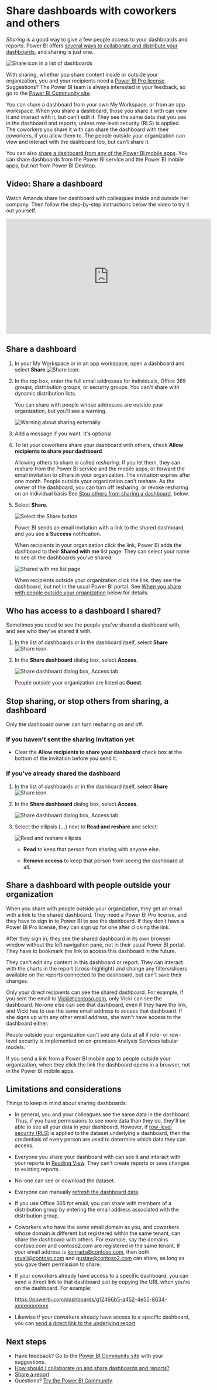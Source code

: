 <properties
   pageTitle="Share dashboards with coworkers and others"
   description="How to share Power BI dashboards with colleagues in and out of your organization, and what you need to know about sharing."
   services="powerbi"
   documentationCenter=""
   authors="maggiesMSFT"
   manager="erikre"
   backup="ajayan"
   editor=""
   tags=""
   featuredVideoId="0tUwn8DHo3s"
   qualityFocus="complete"
   qualityDate="06/22/2016"/>

<tags
   ms.service="powerbi"
   ms.devlang="NA"
   ms.topic="article"
   ms.tgt_pltfrm="NA"
   ms.workload="powerbi"
   ms.date="08/14/2017"
   ms.author="maggies"/>

# Share dashboards with coworkers and others

*Sharing* is a good way to give a few people access to your dashboards and reports. Power BI offers [several ways to collaborate and distribute your dashboards](powerbi-service-how-should-i-share-my-dashboard.md), and sharing is just one.

![Share icon in a list of dashboards](media/powerbi-service-share-unshare-dashboard/power-bi-share-dash.png)

With sharing, whether you share content inside or outside your organization, you and your recipients need a [Power BI Pro license](powerbi-premium.md#free-vs-pro-tiers). Suggestions? The Power BI team is always interested in your feedback, so go to the [Power BI Community site](https://community.powerbi.com/).

You can share a dashboard from your own My Workspace, or from an app workspace. When you share a dashboard, those you share it with can view it and interact with it, but can't edit it. They see the same data that you see in the dashboard and reports, unless row-level security (RLS) is applied. The coworkers you share it with can share the dashboard with their coworkers, if you allow them to. The people outside your organization can view and interact with the dashboard too, but can't share it. 

You can also [share a dashboard from any of the Power BI mobile apps](powerbi-mobile-share-a-dashboard-from-the-iphone-app.md). You can share dashboards from the Power BI service and the Power BI mobile apps, but not from Power BI Desktop.

## Video: Share a dashboard
Watch Amanda share her dashboard with colleagues inside and outside her company. Then follow the step-by-step instructions below the video to try it out yourself.

<iframe width="560" height="315" src="https://www.youtube.com/embed/0tUwn8DHo3s?list=PL1N57mwBHtN0JFoKSR0n-tBkUJHeMP2cP" frameborder="0" allowfullscreen></iframe>

## Share a dashboard

1.   In your My Workspace or in an app workspace, open a dashboard and select **Share** ![Share icon](media/powerbi-service-share-unshare-dashboard/power-bi-share-icon.png).

2.  In the top box, enter the full email addresses for individuals, Office 365 groups, distribution groups, or security groups. You can't share with dynamic distribution lists. 

    You can share with people whose addresses are outside your organization, but you'll see a warning.

    ![Warning about sharing externally](media/powerbi-service-share-unshare-dashboard/power-bi-share-dialog-warning.png)  

2. Add a message if you want. It's optional.

3.  To let your coworkers share your dashboard with others, check **Allow recipients to share your dashboard**.

    Allowing others to share is called *resharing*. If you let them, they can reshare from the Power BI service and the mobile apps, or forward the email invitation to others in your organization. The invitation expires after one month. People outside your organization can't reshare. As the owner of the dashboard, you can turn off resharing, or revoke resharing on an individual basis See [Stop others from sharing a dashboard](powerbi-service-share-unshare-dashboard.md#Stop-others-from-sharing-a-dashboard), below.

4.  Select **Share.**

    ![Select the Share button](media/powerbi-service-share-unshare-dashboard/power-bi-share-dialog-share.png)  

	Power BI sends an email invitation with a link to the shared dashboard, and you see a **Success** notification. 

    When recipients in your organization click the link, Power BI adds the dashboard to their **Shared with me** list page. They can select your name to see all the dashboards you've shared. 

    ![Shared with me list page](media/powerbi-service-share-unshare-dashboard/power-bi-shared-with-me-list-page.png)

    When recipients outside your organization click the link, they see the dashboard, but not in the usual Power BI portal. See [When you share with people outside your organization](powerbi-service-share-unshare-dashboard.md#sharing-your-dashboard-with-people-outside-your-organization) below for details.

## Who has access to a dashboard I shared?

Sometimes you need to see the people you've shared a dashboard with, and see who they've shared it with.

1. In the list of dashboards or in the dashboard itself, select **Share** ![Share icon](media/powerbi-service-share-unshare-dashboard/power-bi-share-icon.png). 
2. In the **Share dashboard** dialog box, select **Access**.

    ![Share dashboard dialog box, Access tab](media/powerbi-service-share-unshare-dashboard/power-bi-share-dialog-access.png)

    People outside your organization are listed as **Guest**.

## Stop sharing, or stop others from sharing, a dashboard

Only the dashboard owner can turn resharing on and off.

### If you haven't sent the sharing invitation yet

-  Clear the **Allow recipients to share your dashboard** check box at the bottom of the invitation before you send it.

### If you've already shared the dashboard

1. In the list of dashboards or in the dashboard itself, select **Share** ![Share icon](media/powerbi-service-share-unshare-dashboard/power-bi-share-icon.png). 
2. In the **Share dashboard** dialog box, select **Access**.

    ![Share dashboard dialog box, Access tab](media/powerbi-service-share-unshare-dashboard/power-bi-share-dialog-access.png)

3.  Select the ellipsis (**...**) next to **Read and reshare** and select:

    ![Read and reshare ellipsis](media/powerbi-service-share-unshare-dashboard/power-bi-change-access.png)

    -   **Read** to keep that person from sharing with anyone else.

    -   **Remove access** to keep that person from seeing the dashboard at all.

## Share a dashboard with people outside your organization

When you share with people outside your organization, they get an email with a link to the shared dashboard. They need a Power BI Pro license, and they have to sign in to Power BI to see the dashboard. If they don't have a Power BI Pro license, they can sign up for one after clicking the link.

After they sign in, they see the shared dashboard in its own browser window without the left navigation pane, not in their usual Power BI portal. They have to bookmark the link to access this dashboard in the future.

They can't edit any content in this dashboard or report. They can interact with the charts in the report (cross-highlight) and change any filters/slicers available on the reports connected to the dashboard, but can't save their changes.

Only your direct recipients can see the shared dashboard. For example, if you sent the email to Vicki@contoso.com, only Vicki can see the dashboard. No-one else can see that dashboard, even if they have the link, and Vicki has to use the same email address to access that dashboard. If she signs up with any other email address, she won't have access to the dashboard either.

People outside your organization can't see any data at all if role- or row-level security is implemented on on-premises Analysis Services tabular models.

If you send a link from a Power BI mobile app to people outside your organization, when they click the link the dashboard opens in a browser, not in the Power BI mobile apps.

## Limitations and considerations

Things to keep in mind about sharing dashboards:

-   In general, you and your colleagues see the same data in the dashboard. Thus, if you have permissions to see more data than they do, they'll be able to see all your data in your dashboard. However, if [row-level security (RLS)](powerbi-admin-rls.md) is applied to the dataset underlying a dashboard, then the credentials of every person are used to determine which data they can access.

-   Everyone you share your dashboard with can see it and interact with your reports in [Reading View](powerbi-service-open-a-report-in-reading-view.md). They can't create reports or save changes to existing reports.

-   No-one can see or download the dataset.

-   Everyone can manually [refresh the dashboard data](powerbi-refresh-data.md).

-   If you use Office 365 for email, you can share with members of a distribution group by entering the email address associated with the distribution group.

-   Coworkers who have the same email domain as you, and coworkers whose domain is different but registered within the same tenant, can share the dashboard with others. For example, say the domains contoso.com and contoso2.com are registered in the same tenant. If your email address is konrads@contoso.com, then both ravali@contoso.com and gustav@contoso2.com can share, as long as you gave them permission to share.

- If your coworkers already have access to a specific dashboard, you can send a direct link to that dashboard just by copying the URL when you're on the dashboard. For example:   

    https://powerbi.com/dashboards/g12466b5-a452-4e55-8634-xxxxxxxxxxxx

- Likewise if your coworkers already have access to a specific dashboard, you can [send a direct link to the underlying report](powerbi-service-share-report.md). 

## Next steps

- Have feedback? Go to the [Power BI Community site](https://community.powerbi.com/) with your suggestions.
- [How should I collaborate on and share dashboards and reports?](powerbi-service-how-should-i-share-my-dashboard.md)
- [Share a report](powerbi-service-share-report.md)
- Questions? [Try the Power BI Community](http://community.powerbi.com/).
